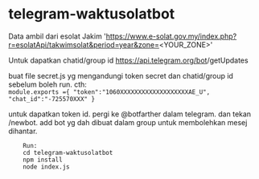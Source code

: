 ﻿# telegram-waktusolatbot
Data ambil dari esolat Jakim
        'https://www.e-solat.gov.my/index.php?r=esolatApi/takwimsolat&period=year&zone=<YOUR_ZONE>'
        
Untuk dapatkan chatid/group id  https://api.telegram.org/bot<YourBOTToken>/getUpdates
        
buat file secret.js yg mengandungi token secret dan chatid/group id sebelum boleh run.
  cth:      
        `module.exports ={
                "token":"1060XXXXXXXXXXXXXXXXXXXAE_U",
                "chat_id":"-725570XXX"
        }`

untuk dapatkan token id. pergi ke @botfarther dalam telegram. dan tekan /newbot.
add bot yg dah dibuat dalam group untuk membolehkan mesej dihantar. 

        Run:
        cd telegram-waktusolatbot
        npm install
        node index.js

